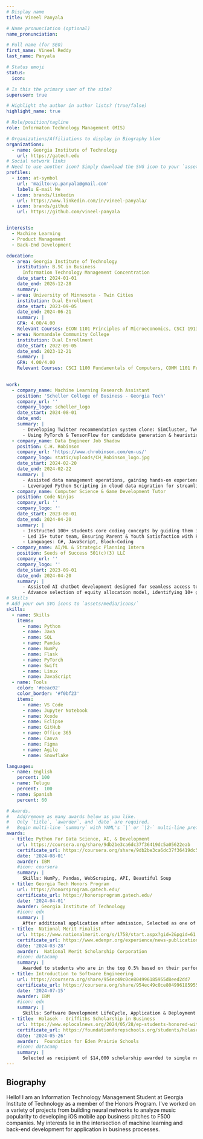 ```yaml
---
# Display name
title: Vineel Panyala

# Name pronunciation (optional)
name_pronunciation:

# Full name (for SEO)
first_name: Vineel Reddy
last_name: Panyala

# Status emoji
status:
  icon: 

# Is this the primary user of the site?
superuser: true

# Highlight the author in author lists? (true/false)
highlight_name: true

# Role/position/tagline
role: Informaton Technology Management (MIS)

# Organizations/Affiliations to display in Biography blox
organizations:
  - name: Georgia Institute of Technology
    url: https://gatech.edu
# Social network links
# Need to use another icon? Simply download the SVG icon to your `assets/media/icons/` folder.
profiles:
  - icon: at-symbol
    url: 'mailto:vp.panyala@gmail.com'
    label: E-mail Me
  - icon: brands/linkedin
    url: https://www.linkedin.com/in/vineel-panyala/
  - icon: brands/github
    url: https://github.com/vineel-panyala


interests:
  - Machine Learning
  - Product Management
  - Back-End Development

education:
  - area: Georgia Institute of Technology
    institution: B.SC in Business
      Information Technology Management Concentration
    date_start: 2024-01-01
    date_end: 2026-12-28
    summary: 
  - area: University of Minnesota - Twin Cities
    institution: Dual Enrollment
    date_start: 2023-09-05
    date_end: 2024-06-21
    summary: |
    GPA: 4.00/4.00
    Relevant Courses: ECON 1101 Principles of Microeconomics, CSCI 1913 Introduction to Algorithms, Data Structures, and Program Development
  - area: Normandale Community College
    institution: Dual Enrollment
    date_start: 2022-09-05
    date_end: 2023-12-21
    summary: |
    GPA: 4.00/4.00
    Relevant Courses: CSCI 1100 Fundamentals of Computers, COMM 1101 Fundamentals of Public Speaking

     
work:
  - company_name: Machine Learning Research Assistant
    position: 'Scheller College of Business - Georgia Tech'
    company_url: ''
    company_logo: scheller_logo
    date_start: 2024-08-01
    date_end:
    summary: |
      - Developing Twitter recommendation system clone: SimCluster, TwHIN, HeavyRanker implementations
      - Using PyTorch & TensorFlow for candidate generation & heuristic filtering for algorithmic understanding
  - company_name: Data Engineer Job Shadow
    position: C.H. Robinson
    company_url: 'https://www.chrobinson.com/en-us/'
    company_logo: static/uploads/CH_Robinson_logo.jpg
    date_start: 2024-02-20
    date_end: 2024-02-22
    summary: |
      - Assisted data management operations, gaining hands-on experience with SQL & Snowflake data operations
      - Leveraged Python Scripting in cloud data migration for streamlined operations & Snowflake Integration  
  - company_name: Computer Science & Game Development Tutor
    position: Code Ninjas
    company_url: ''
    company_logo: ''
    date_start: 2023-08-01
    date_end: 2024-04-20
    summary: |
      - Instructed 100+ students core coding concepts by guiding them in 50+ building game-like projects
      - Led 15+ tutor team, Ensuring Parent & Youth Satisfaction with Program
      - Languages: C#, JavaScript, Block-Coding
  - company_name: AI/ML & Strategic Planning Intern
    position: Seeds of Success 501(c)(3) LLC
    company_url: ''
    company_logo: ''
    date_start: 2023-09-01
    date_end: 2024-04-20
    summary: |
      - Assisted AI chatbot development designed for seamless access to mental and emotional health services
      - Advance selection of equity allocation model, identifying 10+ growth opportunities for organization
# Skills
# Add your own SVG icons to `assets/media/icons/`
skills:
  - name: Skills
    items:
      - name: Python
      - name: Java
      - name: SQL
      - name: Pandas
      - name: NumPy
      - name: Flask
      - name: PyTorch
      - name: Swift
      - name: Linux
      - name: JavaScript
  - name: Tools
    color: '#eeac02'
    color_border: '#f0bf23'
    items:
      - name: VS Code
      - name: Jupyter Notebook
      - name: Xcode
      - name: Eclipse
      - name: GitHub
      - name: Office 365
      - name: Canva
      - name: Figma
      - name: Agile
      - name: Snowflake

languages:
  - name: English
    percent: 100
  - name: Telugu
    percent:  100
  - name: Spanish
    percent: 60

# Awards.
#   Add/remove as many awards below as you like.
#   Only `title`, `awarder`, and `date` are required.
#   Begin multi-line `summary` with YAML's `|` or `|2-` multi-line prefix and indent 2 spaces below.
awards:
  - title: Python For Data Science, AI, & Development
    url: https://coursera.org/share/9db2be3ca6dc37f36419dc5a05622eab
    certificate_url: https://coursera.org/share/9db2be3ca6dc37f36419dc5a05622eab
    date: '2024-08-01'
    awarder: IBM
    #icon: coursera
    summary: |
      Skills: NumPy, Pandas, WebScraping, API, Beautiful Soup
  - title: Georgia Tech Honors Program
    url: https://honorsprogram.gatech.edu/
    certificate_url: https://honorsprogram.gatech.edu/
    date: '2024-04-01'
    awarder: Georgia Institute of Technology
    #icon: edx
    summary: |
      After additional application after admission, Selected as one of 875 total student out of 26,849 (Top ~ 3%) to be a part of the Honors Program at Georgia Tech.
  - title:  National Merit Finalist
    url: https://www.nationalmerit.org/s/1758/start.aspx?gid=2&pgid=61
    certificate_url: https://www.edenpr.org/experience/news-publications/stories/articles/~board/homepage-news/post/2024-national-merit-semifinalists
    date: '2024-03-28'
    awarder:  National Merit Scholarship Corporation
    #icon: datacamp
    summary: |
      Awarded to students who are in the top 0.5% based on their performance on the Preliminary SAT/National Merit Scholarship Qualifying Test (PSAT/NMSQT®) out of around 1.6 million applicants. After additional application processes including essay, activities, and further scores, named as a finalist.
  - title: Introduction to Software Engineering
    url: https://coursera.org/share/954ec49c0ce804996185955d8eed2dd7
    certificate_url: https://coursera.org/share/954ec49c0ce804996185955d8eed2dd7
    date: '2024-07-15'
    awarder: IBM
    #icon: edx
    summary: |
      Skills: Software Development LifeCycle, Application & Deployment Architecture, Python
  - title:  Holasek - Griffiths Scholarship in Business
    url: https://www.eplocalnews.org/2024/05/28/ep-students-honored-with-community-awards-and-scholarships/
    certificate_url: https://foundationforepschools.org/students/holasek-griffiths-scholarship-in-computer-science-engineering-and-business/
    date: '2024-05-26'
    awarder:  Foundation for Eden Prairie Schools
    #icon: datacamp
    summary: |
      Selected as recipient of $14,000 scholarship awarded to single recipient in Eden Prairie community based upon dedication to a career in Business with a strong consideration to relevant coursework, activities, community services, and employment.
---
```


## Biography

Hello! I am an Information Technology Management Student at Georgia Institute of Technology as a member of the Honors Program. I've worked on a variety of projects from building neural networks to analyze music popularity to developing iOS mobile app business pitches to F500 companies. My interests lie in the intersection of machine learning and back-end development for application in business processes.
